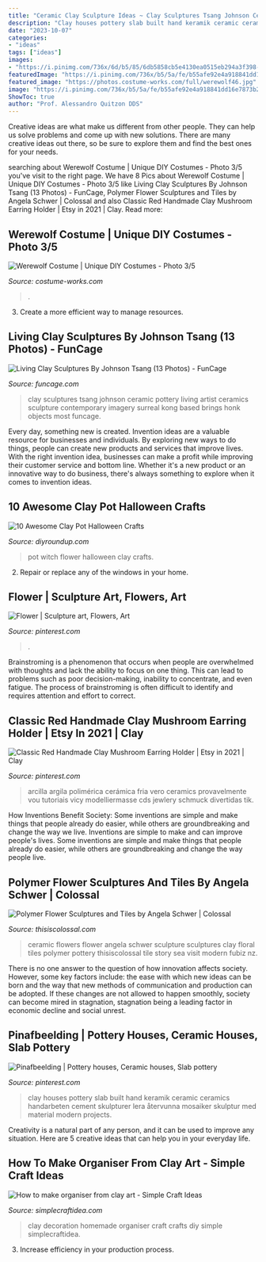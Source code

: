 ```yaml
---
title: "Ceramic Clay Sculpture Ideas ~ Clay Sculptures Tsang Johnson Ceramic Pottery Living Artist Ceramics Sculpture Contemporary Imagery Surreal Kong Based Brings Honk Objects Most Funcage"
description: "Clay houses pottery slab built hand keramik ceramic ceramics handarbeten cement skulpturer lera återvunna mosaiker skulptur med material modern projects"
date: "2023-10-07"
categories:
- "ideas"
tags: ["ideas"]
images:
- "https://i.pinimg.com/736x/6d/b5/85/6db5858cb5e4130ea0515eb294a3f398--art-sculptures-the-flowers.jpg"
featuredImage: "https://i.pinimg.com/736x/b5/5a/fe/b55afe92e4a918841dd16e7873b2e171.jpg"
featured_image: "https://photos.costume-works.com/full/werewolf46.jpg"
image: "https://i.pinimg.com/736x/b5/5a/fe/b55afe92e4a918841dd16e7873b2e171.jpg"
ShowToc: true
author: "Prof. Alessandro Quitzon DDS"
---
```



Creative ideas are what make us different from other people. They can help us solve problems and come up with new solutions. There are many creative ideas out there, so be sure to explore them and find the best ones for your needs.

	

		
searching about Werewolf Costume | Unique DIY Costumes - Photo 3/5 you've visit to the right page. We have 8 Pics about Werewolf Costume | Unique DIY Costumes - Photo 3/5 like Living Clay Sculptures By Johnson Tsang (13 Photos) - FunCage, Polymer Flower Sculptures and Tiles by Angela Schwer | Colossal and also Classic Red Handmade Clay Mushroom Earring Holder | Etsy in 2021 | Clay. Read more:
		
    
## Werewolf Costume | Unique DIY Costumes - Photo 3/5

<img loading=lazy src="https://photos.costume-works.com/full/werewolf46.jpg" onerror="this.onerror=null;this.src='https://tse2.mm.bing.net/th?id=OIP.ORYDy8Fex7N-q34UIkZWiAHaNK&amp;pid=15.1';" alt="Werewolf Costume | Unique DIY Costumes - Photo 3/5">

_Source: costume-works.com_

>. 

	

3. Create a more efficient way to manage resources.

    
## Living Clay Sculptures By Johnson Tsang (13 Photos) - FunCage

<img loading=lazy src="http://www.funcage.com/blog/wp-content/uploads/2014/06/Living-Clay-Sculptures-By-Johnson-Tsang-001.jpg" onerror="this.onerror=null;this.src='https://tse1.mm.bing.net/th?id=OIP.nejNwRZsA7ZZtqhCGlcEiAHaLJ&amp;pid=15.1';" alt="Living Clay Sculptures By Johnson Tsang (13 Photos) - FunCage">

_Source: funcage.com_

>clay sculptures tsang johnson ceramic pottery living artist ceramics sculpture contemporary imagery surreal kong based brings honk objects most funcage. 

	

Every day, something new is created. Invention ideas are a valuable resource for businesses and individuals. By exploring new ways to do things, people can create new products and services that improve lives. With the right invention idea, businesses can make a profit while improving their customer service and bottom line. Whether it's a new product or an innovative way to do business, there's always something to explore when it comes to invention ideas.

    
## 10 Awesome Clay Pot Halloween Crafts

<img loading=lazy src="http://diyroundup.com/wp-content/uploads/2016/08/Flower-Pot-Witch.jpg" onerror="this.onerror=null;this.src='https://tse1.mm.bing.net/th?id=OIP.cENhLCvzexAri304cTXY2QHaJ6&amp;pid=15.1';" alt="10 Awesome Clay Pot Halloween Crafts">

_Source: diyroundup.com_

>pot witch flower halloween clay crafts. 

	

2. Repair or replace any of the windows in your home.

    
## Flower | Sculpture Art, Flowers, Art

<img loading=lazy src="https://i.pinimg.com/736x/6d/b5/85/6db5858cb5e4130ea0515eb294a3f398--art-sculptures-the-flowers.jpg" onerror="this.onerror=null;this.src='https://tse1.mm.bing.net/th?id=OIP.CQ9SG1LZGNTPUzQ1hCGyngHaLI&amp;pid=15.1';" alt="Flower | Sculpture art, Flowers, Art">

_Source: pinterest.com_

>. 

	

Brainstroming is a phenomenon that occurs when people are overwhelmed with thoughts and lack the ability to focus on one thing. This can lead to problems such as poor decision-making, inability to concentrate, and even fatigue. The process of brainstroming is often difficult to identify and requires attention and effort to correct.

    
## Classic Red Handmade Clay Mushroom Earring Holder | Etsy In 2021 | Clay

<img loading=lazy src="https://i.pinimg.com/736x/b5/5a/fe/b55afe92e4a918841dd16e7873b2e171.jpg" onerror="this.onerror=null;this.src='https://tse4.mm.bing.net/th?id=OIP.sAcCYCQRDFsu2sk0GHL__gHaJ4&amp;pid=15.1';" alt="Classic Red Handmade Clay Mushroom Earring Holder | Etsy in 2021 | Clay">

_Source: pinterest.com_

>arcilla argila polimérica cerámica fria vero ceramics provavelmente vou tutoriais vicy modelliermasse cds jewlery schmuck divertidas tik. 

	

How Inventions Benefit Society: Some inventions are simple and make things that people already do easier, while others are groundbreaking and change the way we live.
Inventions are simple to make and can improve people's lives. Some inventions are simple and make things that people already do easier, while others are groundbreaking and change the way people live.

    
## Polymer Flower Sculptures And Tiles By Angela Schwer | Colossal

<img loading=lazy src="http://www.thisiscolossal.com/wp-content/uploads/2015/10/dilly-10.jpg" onerror="this.onerror=null;this.src='https://tse2.mm.bing.net/th?id=OIP.oQheEJdvHcWsmLJhjA0GFAHaJ3&amp;pid=15.1';" alt="Polymer Flower Sculptures and Tiles by Angela Schwer | Colossal">

_Source: thisiscolossal.com_

>ceramic flowers flower angela schwer sculpture sculptures clay floral tiles polymer pottery thisiscolossal tile story sea visit modern fubiz nz. 

	

There is no one answer to the question of how innovation affects society. However, some key factors include: the ease with which new ideas can be born and the way that new methods of communication and production can be adopted. If these changes are not allowed to happen smoothly, society can become mired in stagnation, stagnation being a leading factor in economic decline and social unrest.

    
## Pinafbeelding | Pottery Houses, Ceramic Houses, Slab Pottery

<img loading=lazy src="https://i.pinimg.com/736x/a1/9f/55/a19f556f6caad3aae3a9b98bdb316bb2.jpg" onerror="this.onerror=null;this.src='https://tse4.mm.bing.net/th?id=OIP.Coy_F30veOKHKT5GTiGmSQHaHa&amp;pid=15.1';" alt="Pinafbeelding | Pottery houses, Ceramic houses, Slab pottery">

_Source: pinterest.com_

>clay houses pottery slab built hand keramik ceramic ceramics handarbeten cement skulpturer lera återvunna mosaiker skulptur med material modern projects. 

	

Creativity is a natural part of any person, and it can be used to improve any situation. Here are 5 creative ideas that can help you in your everyday life.

    
## How To Make Organiser From Clay Art - Simple Craft Ideas

<img loading=lazy src="https://simplecraftidea.com/wp-content/uploads/2017/08/3-10.jpg" onerror="this.onerror=null;this.src='https://tse3.mm.bing.net/th?id=OIP.8Eg6LXYanDUj2cGmANGthAHaJ4&amp;pid=15.1';" alt="How to make organiser from clay art - Simple Craft Ideas">

_Source: simplecraftidea.com_

>clay decoration homemade organiser craft crafts diy simple simplecraftidea. 

	

3. Increase efficiency in your production process.

